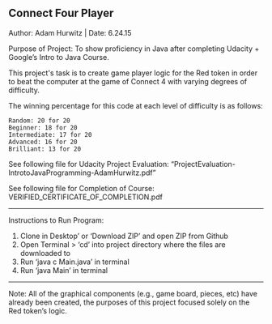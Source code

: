 Connect Four Player
--
Author: Adam Hurwitz | Date: 6.24.15

Purpose of Project: To show proficiency in Java after completing Udacity + Google’s Intro to Java Course.

This project's task is to create game player logic for the Red token in order to beat the computer at the game of Connect 4 with varying degrees of difficulty. 

The winning percentage for this code at each level of difficulty is as follows:

    Random: 20 for 20
    Beginner: 18 for 20
    Intermediate: 17 for 20
    Advanced: 16 for 20
    Brilliant: 13 for 20

See following file for Udacity Project Evaluation: “ProjectEvaluation-IntrotoJavaProgramming-AdamHurwitz.pdf”

See following file for Completion of Course: VERIFIED_CERTIFICATE_OF_COMPLETION.pdf

------------------------------------------------------------------------
Instructions to Run Program:
   1) Clone in Desktop’ or ‘Download ZIP’ and open ZIP from Github 
   2) Open Terminal > ‘cd’ into project directory where the files are downloaded to
   3) Run ‘java c Main.java’ in terminal
   4) Run ‘java Main’ in terminal

------------------------------------------------------------------------
Note: All of the graphical components (e.g., game board, pieces, etc) have already been created, the purposes of this project focused solely on the Red token’s logic.

